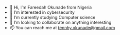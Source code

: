 - 👋 Hi, I’m Fareedah Okunade from Nigeria
- 👀 I’m interested in cybersecurity
- 🌱 I’m currently studying Computer science 
- 💞️ I’m looking to collaborate on anything interesting
- 📫 You can reach me at tennhy.okunade@gmail.com

<!---
fareedahokunade/fareedahokunade is a ✨ special ✨ repository because its `README.md` (this file) appears on your GitHub profile.
You can click the Preview link to take a look at your changes.
--->
